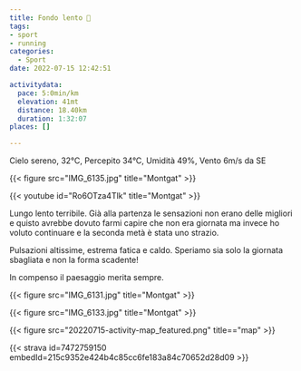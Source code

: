 ```yaml
---
title: Fondo lento 💩
tags:
- sport
- running
categories:
  - Sport
date: 2022-07-15 12:42:51

activitydata:
  pace: 5:0min/km
  elevation: 41mt
  distance: 18.40km
  duration: 1:32:07
places: []

---
```


Cielo sereno, 32°C, Percepito 34°C, Umidità 49%, Vento 6m/s da SE

{{< figure src="IMG_6135.jpg" title="Montgat" >}}

<!--more-->

{{< youtube id="Ro6OTza4Tlk" title="Montgat" >}}

Lungo lento terribile. Già alla partenza le sensazioni non erano delle migliori e quisto avrebbe dovuto farmi capire che non era giornata ma invece ho voluto continuare e la seconda metà è stata uno strazio.

Pulsazioni altissime, estrema fatica e caldo. Speriamo sia solo la giornata sbagliata e non la forma scadente!

In compenso il paesaggio merita sempre.

{{< figure src="IMG_6131.jpg" title="Montgat" >}}

{{< figure src="IMG_6133.jpg" title="Montgat" >}}





{{<  figure src="20220715-activity-map_featured.png" title=="map" >}}


{{< strava id=7472759150 embedId=215c9352e424b4c85cc6fe183a84c70652d28d09 >}}
